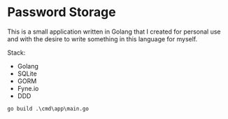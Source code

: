 # Password Storage

This is a small application written in Golang that I created for personal use and with the desire to write something in this language for myself.

Stack: 
- Golang
- SQLite
- GORM
- Fyne.io
- DDD


```
go build .\cmd\app\main.go  
```

